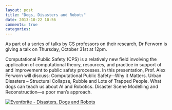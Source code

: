 ```yaml
---
layout: post
title: "Dogs, Disasters and Robots"
date: 2013-10-22 10:56
comments: true
categories: 
---
```


As part of a series of talks by CS professors on their research, Dr Ferworn is giving a talk on Thursday, October 31st at 12pm.

Computational Public Safety (CPS) is a relatively new field involving the application of computational theory, resources, and practice in support of and improvement to public safety processes. In this presentation, Prof. Alex Ferworn will discuss:
Computational Public Safety--Why it Matters.
Urban Disasters – Structural Collapse, Rubble and Lots of Trapped People.
What dogs can teach us about AI and Robotics.
Disaster Scene Modelling and Reconstruction—a poor man’s approach.

<a href="http://www.eventbrite.ca/event/8951352737?ref=ebtnebregn" target="_blank"><img src="http://www.eventbrite.ca/custombutton?eid=8951352737" alt="Eventbrite - Disasters, Dogs and Robots" /></a>
